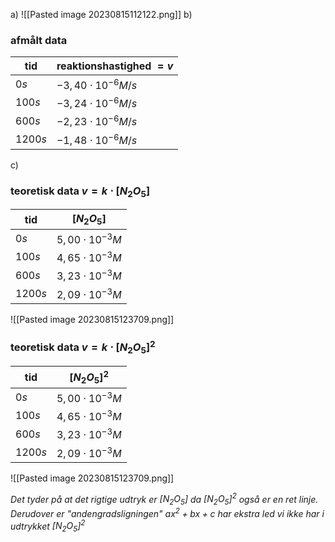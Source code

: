 


a)
![[Pasted image 20230815112122.png]]
b)
### afmålt data
| tid  | reaktionshastighed $=v$ |
| ---- | ------------------ |
| $0s$    | $-3,40\cdot10^{-6} M/s$           |
| $100s$  | $-3,24\cdot10^{-6}M/s$           |
| $600s$  | $-2,23\cdot10^{-6}M/s$           |
| $1200s$ | $-1,48\cdot10^{-6} M/s$           |

c)

### teoretisk data $v=k \cdot [N_2 O_5]$ 
| tid     | $[N_2 O_5]$         |
| ------- | ------------------- |
| $0s$    | $5,00\cdot10^{-3}M$ |
| $100s$  | $4,65\cdot10^{-3}M$ |
| $600s$  | $3,23\cdot10^{-3}M$ |
| $1200s$ | $2,09\cdot10^{-3}M$ |
![[Pasted image 20230815123709.png]]


### teoretisk data $v=k \cdot [N_2 O_5]^2$ 
| tid     | $[N_2 O_5]^2$       |
| ------- | ------------------- |
| $0s$    | $5,00\cdot10^{-3}M$ |
| $100s$  | $4,65\cdot10^{-3}M$ |
| $600s$  | $3,23\cdot10^{-3}M$ |
| $1200s$ | $2,09\cdot10^{-3}M$ |

![[Pasted image 20230815123709.png]]


_Det tyder på at det rigtige udtryk er $[N_2 O_5]$  da $[N_2 O_5]^2$ også er en ret linje. Derudover er "andengradsligningen" $ax^2 + bx + c$ har ekstra led vi ikke har i udtrykket $[N_2 O_5]^2$_
